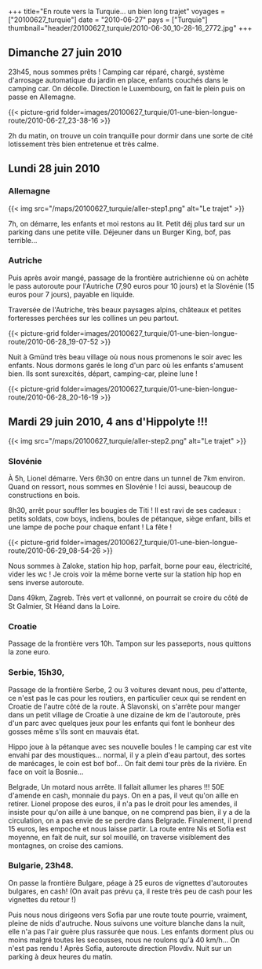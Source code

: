+++
title="En route vers la Turquie... un bien long trajet"
voyages = ["20100627_turquie"]
date = "2010-06-27"
pays = ["Turquie"]
thumbnail="header/20100627_turquie/2010-06-30_10-28-16_2772.jpg"
+++

## Dimanche 27 juin 2010


23h45, nous sommes prêts ! Camping car réparé, chargé, système d'arrosage automatique du jardin en place, enfants couchés dans le camping car. On décolle. Direction le Luxembourg, on fait le plein puis on passe en Allemagne.

{{< picture-grid folder=images/20100627_turquie/01-une-bien-longue-route/2010-06-27_23-38-16  >}}

2h du matin, on trouve un coin tranquille pour dormir dans une sorte de cité lotissement très bien entretenue et très calme.

## Lundi 28 juin 2010

### Allemagne

{{< img src="/maps/20100627_turquie/aller-step1.png" alt="Le trajet" >}}


7h, on démarre, les enfants et moi restons au lit. Petit déj plus tard sur un parking dans une petite ville. Déjeuner dans un Burger King, bof, pas terrible...

### Autriche 

Puis après avoir mangé, passage de la frontière autrichienne où on achète le pass autoroute pour l'Autriche (7,90 euros pour 10 jours) et la Slovénie (15 euros pour 7 jours), payable en liquide.

Traversée de l'Autriche, très beaux paysages alpins, châteaux et petites forteresses perchées sur les collines un peu partout. 

{{< picture-grid folder=images/20100627_turquie/01-une-bien-longue-route/2010-06-28_19-07-52 >}}

Nuit à Gmünd très beau village où nous nous promenons le soir avec les enfants. Nous dormons garés le long d'un parc où les enfants s'amusent bien. Ils sont surexcités, départ, camping-car, pleine lune !

{{< picture-grid folder=images/20100627_turquie/01-une-bien-longue-route/2010-06-28_20-16-19 >}}

## Mardi 29 juin 2010, 4 ans d'Hippolyte !!!


{{< img src="/maps/20100627_turquie/aller-step2.png" alt="Le trajet" >}}

### Slovénie

À 5h, Lionel démarre. Vers 6h30 on entre dans un tunnel de 7km environ. Quand on ressort, nous sommes en Slovénie ! Ici aussi, beaucoup de constructions en bois.


8h30, arrêt pour souffler les bougies de Titi ! Il est ravi de ses cadeaux : petits soldats, cow boys, indiens, boules de pétanque, siège enfant, bills et une lampe de poche pour chaque enfant ! La fête !

{{< picture-grid folder=images/20100627_turquie/01-une-bien-longue-route/2010-06-29_08-54-26 >}}

Nous sommes à Zaloke, station hip hop, parfait, borne pour eau, électricité, vider les wc ! Je crois voir la même borne verte sur la station hip hop en sens inverse autoroute.

Dans 49km, Zagreb. Très vert et vallonné, on pourrait se croire du côté de St Galmier, St Héand dans la Loire.

### Croatie

Passage de la frontière vers 10h. Tampon sur les passeports, nous quittons la zone euro.

### Serbie, 15h30,

Passage de la frontière Serbe, 2 ou 3 voitures devant nous, peu d'attente, ce n'est pas le cas pour les routiers, en particulier ceux qui se rendent en Croatie de l'autre côté de la route.
À Slavonski, on s'arrête pour manger dans un petit village de Croatie à une dizaine de km de l'autoroute, près d'un parc avec quelques jeux pour les enfants qui font le bonheur des gosses même s'ils sont en mauvais état.

Hippo joue à la pétanque avec ses nouvelle boules ! le camping car est vite envahi par des moustiques... normal, il y a plein d'eau partout, des sortes de marécages, le coin est bof bof...
On fait demi tour près de la rivière. En face on voit la Bosnie...

Belgrade, Un motard nous arrête. Il fallait allumer les phares !!! 50E d'amende en cash, monnaie du pays. On en a pas, il veut qu'on aille en retirer. Lionel propose des euros, il n'a pas le droit pour les amendes, il insiste pour qu'on aille à une banque, on ne comprend pas bien, il y a de la circulation, on  a pas envie de se perdre dans Belgrade. Finalement, il prend 15 euros, les empoche et nous laisse partir.
La route entre Nis et Sofia est moyenne, en fait de nuit, sur sol mouillé, on traverse visiblement des montagnes, on croise des camions. 


### Bulgarie, 23h48.

On passe la frontière Bulgare, péage à 25 euros de vignettes d'autoroutes bulgares, en cash!
(On avait pas prévu ça, il reste très peu de cash pour les vignettes du retour !) 

Puis nous nous dirigeons vers Sofia par une route toute pourrie, vraiment, pleine de nids d'autruche. Nous suivons une voiture blanche dans la nuit, elle n'a pas l'air guère plus rassurée que nous. Les enfants dorment plus ou moins malgré toutes les secousses, nous ne roulons qu'à 40 km/h... On n'est pas rendu ! Après Sofia, autoroute direction Plovdiv. Nuit sur un parking à deux heures du matin.

